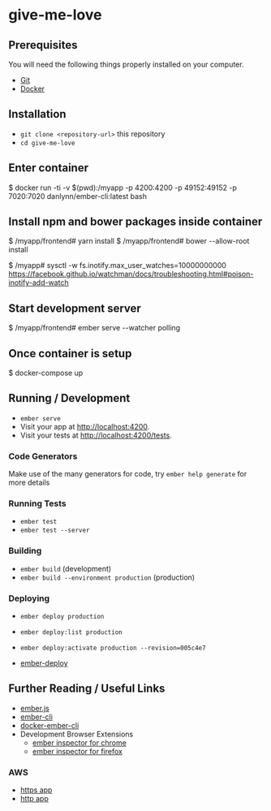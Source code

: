 # give-me-love

## Prerequisites

You will need the following things properly installed on your computer.

* [Git](https://git-scm.com/)
* [Docker](https://www.docker.com/)

## Installation

* `git clone <repository-url>` this repository
* `cd give-me-love`

## Enter container

$ docker run -ti -v $(pwd):/myapp -p 4200:4200 -p 49152:49152 -p 7020:7020 danlynn/ember-cli:latest bash

## Install npm and bower packages inside container

$ /myapp/frontend# yarn install
$ /myapp/frontend# bower --allow-root install

$ /myapp# sysctl -w fs.inotify.max_user_watches=10000000000
https://facebook.github.io/watchman/docs/troubleshooting.html#poison-inotify-add-watch

## Start development server

$ /myapp/frontend# ember serve --watcher polling

## Once container is setup
 
$ docker-compose up

## Running / Development

* `ember serve`
* Visit your app at [http://localhost:4200](http://localhost:4200).
* Visit your tests at [http://localhost:4200/tests](http://localhost:4200/tests).

### Code Generators

Make use of the many generators for code, try `ember help generate` for more details

### Running Tests

* `ember test`
* `ember test --server`

### Building

* `ember build` (development)
* `ember build --environment production` (production)

### Deploying

* `ember deploy production`
* `ember deploy:list production`
* `ember deploy:activate production --revision=005c4e7`

* [ember-deploy](http://ember-cli-deploy.com/docs/v1.0.x/deploying-your-app/)

## Further Reading / Useful Links

* [ember.js](https://emberjs.com/)
* [ember-cli](https://ember-cli.com/)
* [docker-ember-cli](https://hub.docker.com/r/danlynn/ember-cli/)
* Development Browser Extensions
  * [ember inspector for chrome](https://chrome.google.com/webstore/detail/ember-inspector/bmdblncegkenkacieihfhpjfppoconhi)
  * [ember inspector for firefox](https://addons.mozilla.org/en-US/firefox/addon/ember-inspector/)

### AWS

* [https app](https://d24zzlz44szl2b.cloudfront.net/)
* [http app](https://give-me-love.s3-website-sa-east-1.amazonaws.com/)